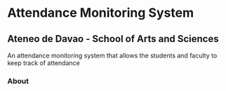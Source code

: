# Attendance Monitoring System
## Ateneo de Davao - School of Arts and Sciences

An attendance monitoring system that allows the students and faculty to keep track of attendance

### About
